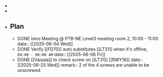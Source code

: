-
-
- ## Plan
	- DONE Intro Meeting @ PTB-NE Level3 meeting room 2, 10:00 - 11:00
	  date:: [[2025-06-04 Wed]]
	- DONE Verify [[FD70]] auto substitutes [[LT31]] when it's offline, `04:00 - 06:00 AM`
	  date:: [[2025-06-06 Fri]]
	- DONE [[Vaisala]] to check screw on [[LT31]] [[RWY16]]
	  date:: [[2025-06-25 Wed]]
	  remark:: 2 of the 4 screws are unable to be unscrewed.